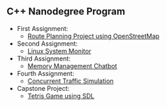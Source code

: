 ## C++ Nanodegree Program

* First Assignment:
  * [Route Planning Project using OpenStreetMap](/CppND-Route-Planning-Project)
* Second Assignment:
  * [Linux System Monitor](/CppND-System-Monitor)
* Third Assignment:
  * [Memory Management Chatbot](/CppND-Memory-Management-Chatbot)
* Fourth Assignment:
  * [Concurrent Traffic Simulation](/CppND-Concurrent-Traffic-Simulation)
* Capstone Project:
  * [Tetris Game using SDL](/CppND-Capstone-Tetris-Game)
